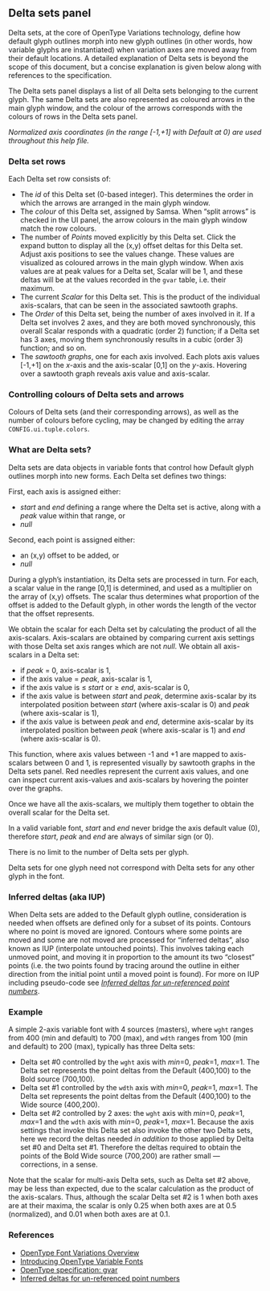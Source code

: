 ## Delta sets panel

Delta sets, at the core of OpenType Variations technology, define how default glyph outlines morph into new glyph outlines (in other words, how variable glyphs are instantiated) when variation axes are moved away from their default locations. A detailed explanation of Delta sets is beyond the scope of this document, but a concise explanation is given below along with references to the specification.

The Delta sets panel displays a list of all Delta sets belonging to the current glyph. The same Delta sets are also represented as coloured arrows in the main glyph window, and the colour of the arrows corresponds with the colours of rows in the Delta sets panel.

*Normalized axis coordinates (in the range [-1,+1] with Default at 0) are used throughout this help file.*

### Delta set rows

Each Delta set row consists of:

* The _id_ of this Delta set (0-based integer). This determines the order in which the arrows are arranged in the main glyph window.
* The _colour_ of this Delta set, assigned by Samsa. When “split arrows” is checked in the UI panel, the arrow colours in the main glyph window match the row colours.
* The number of _Points_ moved explicitly by this Delta set. Click the expand button to display all the (x,y) offset deltas for this Delta set. Adjust axis positions to see the values change. These values are visualized as coloured arrows in the main glyph window. When axis values are at peak values for a Delta set, Scalar will be 1, and these deltas will be at the values recorded in the `gvar` table, i.e. their maximum.
* The current _Scalar_ for this Delta set. This is the product of the individual axis-scalars, that can be seen in the associated sawtooth graphs.
* The _Order_ of this Delta set, being the number of axes involved in it. If a Delta set involves 2 axes, and they are both moved synchronously, this overall Scalar responds with a quadratic (order 2) function; if a Delta set has 3 axes, moving them synchronously results in a cubic (order 3) function; and so on.
* The _sawtooth graphs_, one for each axis involved. Each plots axis values [-1,+1] on the _x_-axis and the axis-scalar [0,1] on the _y_-axis. Hovering over a sawtooth graph reveals axis value and axis-scalar.

### Controlling colours of Delta sets and arrows

Colours of Delta sets (and their corresponding arrows), as well as the number of colours before cycling, may be changed by editing the array `CONFIG.ui.tuple.colors`.

### What are Delta sets?

Delta sets are data objects in variable fonts that control how Default glyph outlines morph into new forms. Each Delta set defines two things:

First, each axis is assigned either:

* _start_ and _end_ defining a range where the Delta set is active, along with a _peak_ value within that range, or
* _null_

Second, each point is assigned either:

* an (x,y) offset to be added, or
* _null_

During a glyph’s instantiation, its Delta sets are processed in turn. For each, a scalar value in the range [0,1] is determined, and used as a multiplier on the array of (x,y) offsets. The scalar thus determines what proportion of the offset is added to the Default glyph, in other words the length of the vector that the offset represents.

We obtain the scalar for each Delta set by calculating the product of all the axis-scalars. Axis-scalars are obtained by comparing current axis settings with those Delta set axis ranges which are not _null_. We obtain all axis-scalars in a Delta set:

* if _peak_ = 0, axis-scalar is 1,
* if the axis value = _peak_, axis-scalar is 1,
* if the axis value is ≤ _start_ or ≥ _end_, axis-scalar is 0,
* if the axis value is between _start_ and _peak_, determine axis-scalar by its interpolated position between _start_ (where axis-scalar is 0) and _peak_ (where axis-scalar is 1),
* if the axis value is between _peak_ and _end_, determine axis-scalar by its interpolated position between _peak_ (where axis-scalar is 1) and _end_ (where axis-scalar is 0).

This function, where axis values between -1 and +1 are mapped to axis-scalars between 0 and 1, is represented visually by sawtooth graphs in the Delta sets panel. Red needles represent the current axis values, and one can inspect current axis-values and axis-scalars by hovering the pointer over the graphs.

Once we have all the axis-scalars, we multiply them together to obtain the overall scalar for the Delta set.

In a valid variable font, _start_ and _end_ never bridge the axis default value (0), therefore _start_, _peak_ and _end_ are always of similar sign (or 0).

There is no limit to the number of Delta sets per glyph.

Delta sets for one glyph need not correspond with Delta sets for any other glyph in the font.

### Inferred deltas (aka IUP)

When Delta sets are added to the Default glyph outline, consideration is needed when offsets are defined only for a subset of its points. Contours where no point is moved are ignored. Contours where some points are moved and some are not moved are processed for “inferred deltas”, also known as IUP (interpolate untouched points). This involves taking each unmoved point, and moving it in proportion to the amount its two “closest” points (i.e. the two points found by tracing around the outline in either direction from the initial point until a moved point is found). For more on IUP including pseudo-code see [_Inferred deltas for un-referenced point numbers_](https://docs.microsoft.com/en-us/typography/opentype/spec/gvar#inferred-deltas-for-un-referenced-point-numbers).

### Example

A simple 2-axis variable font with 4 sources (masters), where `wght` ranges from 400 (min and default) to 700 (max), and `wdth` ranges from 100 (min and default) to 200 (max), typically has three Delta sets:

* Delta set #0 controlled by the `wght` axis with _min_=0, _peak_=1, _max_=1. The Delta set represents the point deltas from the Default (400,100) to the Bold source (700,100).
* Delta set #1 controlled by the `wdth` axis with _min_=0, _peak_=1, _max_=1. The Delta set represents the point deltas from the Default (400,100) to the Wide source (400,200).
* Delta set #2 controlled by 2 axes: the `wght` axis with _min_=0, _peak_=1, _max_=1 and the `wdth` axis with _min_=0, _peak_=1, _max_=1. Because the axis settings that invoke this Delta set also invoke the other two Delta sets, here we record the deltas needed _in addition to_ those applied by Delta set #0 and Delta set #1. Therefore the deltas required to obtain the points of the Bold Wide source (700,200) are rather small — corrections, in a sense.

Note that the scalar for multi-axis Delta sets, such as Delta set #2 above, may be less than expected, due to the scalar calculation as the product of the axis-scalars. Thus, although the scalar Delta set #2 is 1 when both axes are at their maxima, the scalar is only 0.25 when both axes are at 0.5 (normalized), and 0.01 when both axes are at 0.1.

### References

* [OpenType Font Variations Overview](https://docs.microsoft.com/en-us/typography/opentype/spec/otvaroverview)
* [Introducing OpenType Variable Fonts](https://medium.com/variable-fonts/https-medium-com-tiro-introducing-opentype-variable-fonts-12ba6cd2369)
* [OpenType specification: gvar](https://docs.microsoft.com/en-us/typography/opentype/spec/gvar)
* [Inferred deltas for un-referenced point numbers](https://docs.microsoft.com/en-us/typography/opentype/spec/gvar#inferred-deltas-for-un-referenced-point-numbers)